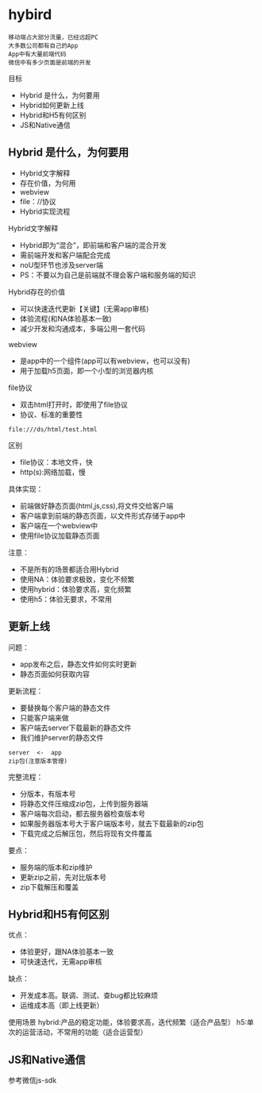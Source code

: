 # hybird

```
移动端占大部分流量，已经远超PC
大多数公司都有自己的App
App中有大量前端代码
微信中有多少页面是前端的开发
```

目标
- Hybrid 是什么，为何要用
- Hybrid如何更新上线
- Hybrid和H5有何区别
- JS和Native通信


## Hybrid 是什么，为何要用

- Hybrid文字解释
- 存在价值，为何用
- webview
- file：//协议
- Hybrid实现流程


Hybrid文字解释
- Hybrid即为“混合”，即前端和客户端的混合开发
- 需前端开发和客户端配合完成
- noU型环节也涉及server端
- PS：不要以为自己是前端就不理会客户端和服务端的知识


Hybrid存在的价值
- 可以快速迭代更新【关键】(无需app审核)
- 体验流程(和NA体验基本一致)
- 减少开发和沟通成本，多端公用一套代码


webview
- 是app中的一个组件(app可以有webview，也可以没有)
- 用于加载h5页面，即一个小型的浏览器内核


file协议
- 双击html打开时，即使用了file协议
- 协议、标准的重要性

```
file:///ds/html/test.html
```

区别
- file协议：本地文件，快
- http(s):网络加载，慢


具体实现：
- 前端做好静态页面(html,js,css),将文件交给客户端
- 客户端拿到前端的静态页面，以文件形式存储于app中
- 客户端在一个webview中
- 使用file协议加载静态页面



注意：
- 不是所有的场景都适合用Hybrid
- 使用NA：体验要求极致，变化不频繁
- 使用hybrid：体验要求高，变化频繁
- 使用h5：体验无要求，不常用

## 更新上线

问题：
- app发布之后，静态文件如何实时更新
- 静态页面如何获取内容


更新流程：

- 要替换每个客户端的静态文件
- 只能客户端来做
- 客户端去server下载最新的静态文件
- 我们维护server的静态文件

```
server  <-  app
zip包(注意版本管理)       
```

完整流程：
- 分版本，有版本号
- 将静态文件压缩成zip包，上传到服务器端
- 客户端每次启动，都去服务器检查版本号
- 如果服务器版本号大于客户端版本号，就去下载最新的zip包
- 下载完成之后解压包，然后将现有文件覆盖


要点：
- 服务端的版本和zip维护
- 更新zip之前，先对比版本号
- zip下载解压和覆盖



## Hybrid和H5有何区别

优点：
- 体验更好，跟NA体验基本一致
- 可快速迭代，无需app审核


缺点：
- 开发成本高。联调、测试、查bug都比较麻烦
- 运维成本高（即上线更新）

使用场景
hybrid:产品的稳定功能，体验要求高，迭代频繁（适合产品型）
h5:单次的运营活动，不常用的功能（适合运营型）


## JS和Native通信

参考微信js-sdk










